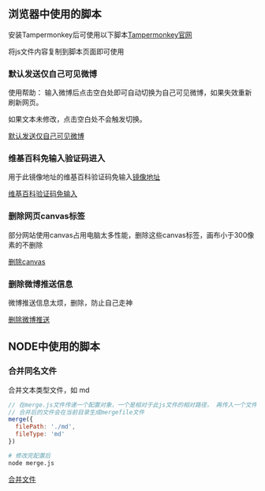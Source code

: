 ## 浏览器中使用的脚本

安装Tampermonkey后可使用以下脚本[Tampermonkey官网](https://www.tampermonkey.net/)

将js文件内容复制到脚本页面即可使用

### 默认发送仅自己可见微博

使用帮助：
输入微博后点击空白处即可自动切换为自己可见微博，如果失效重新刷新网页。

如果文本未修改，点击空白处不会触发切换。

[默认发送仅自己可见微博](https://github.com/coddylau/Script/blob/master/post-weibo.js)

### 维基百科免输入验证码进入

用于此镜像地址的维基百科验证码免输入[镜像地址](https://zh.wikipedia.hk.cn/wiki/Wikipedia:%E9%A6%96%E9%A1%B5)

[维基百科验证码免输入](https://github.com/coddylau/Script/blob/master/wiki.js)

### 删除网页canvas标签

部分网站使用canvas占用电脑太多性能，删除这些canvas标签，画布小于300像素的不删除

[删除canvas](https://github.com/coddylau/Script/blob/master/remove-canvas.js)

### 删除微博推送信息

微博推送信息太烦，删除，防止自己走神

[删除微博推送](https://github.com/coddylau/Script/blob/master/weibo-zen.js)


## NODE中使用的脚本

### 合并同名文件

合并文本类型文件，如 md
```javascript
// 在merge.js文件传递一个配置对象，一个是相对于此js文件的相对路径， 再传入一个文件的类型
// 合并后的文件会在当前目录生成mergefile文件
merge({
  filePath: './md',
  fileType: 'md'
})
```
```bash
# 修改完配置后
node merge.js
```



[合并文件](https://github.com/coddylau/Script/blob/master/merge.js)